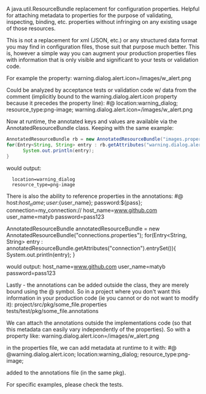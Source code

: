 A java.util.ResourceBundle replacement for configuration properties. Helpful for attaching metadata to properties for the purpose of validating, inspecting, binding, etc. properties without infringing on any existing usage of those resources.

This is not a replacement for xml (JSON, etc.) or any structured data format you may find in configuration files, those suit that purpose much better. This is, however a simple way you can augment your production properties files with information that is only visible and significant to your tests or validation code.

For example the property:
  warning.dialog.alert.icon=/images/w_alert.png

Could be analyzed by acceptance tests or validation code w/ data from the comment (implicitly bound to the warning.dialog.alert.icon property because it precedes the property line):
  #@ location:warning_dialog; resource_type:png-image;
  warning.dialog.alert.icon=/images/w_alert.png

Now at runtime, the annotated keys and values are available via the AnnotatedResourceBundle class. Keeping with the same example:

```java
AnnotatedResourceBundle rb = new AnnotatedResourceBundle("images.properties");
for(Entry<String, String> entry : rb.getAttributes("warning.dialog.alert.icon").entrySet()){
      System.out.println(entry);
}
```

would output:

```
  location=warning_dialog
  resource_type=png-image
```

There is also the ability to reference properties in the annotations:
  #@ host:${host_name}; user:${user_name}; password:${pass};
  connection=my_connection://
  host_name=www.github.com
  user_name=matyb
  password=pass123

  AnnotatedResourceBundle annotatedResourceBundle = new AnnotatedResourceBundle("connections.properties");
  for(Entry<String, String> entry : annotatedResourceBundle.getAttributes("connection").entrySet()){
      System.out.println(entry);
  }

would output:
  host_name=www.github.com
  user_name=matyb
  password=pass123

Lastly - the annotations can be added outside the class, they are merely bound using the @ symbol.
So in a project where you don't want this information in your production code (ie you cannot or do not want to modify it):
  project/src/pkg/some_file.properties
  tests/test/pkg/some_file.annotations

We can attach the annotations outside the implementations code (so that this metadata can easily vary independently of the properties). So with a property like:
  warning.dialog.alert.icon=/images/w_alert.png

in the properties file, we can add metadata at runtime to it with:
  #@ @warning.dialog.alert.icon; location:warning_dialog; resource_type:png-image;

added to the annotations file (in the same pkg).

For specific examples, please check the tests. 

